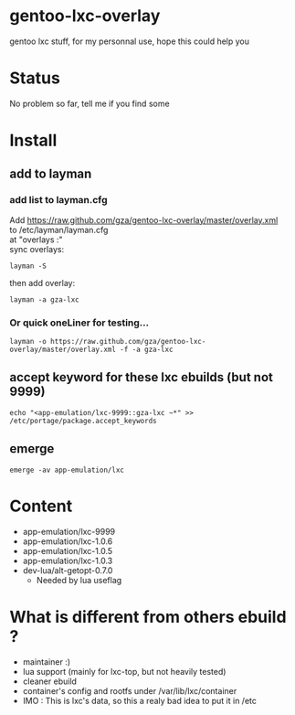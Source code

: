 gentoo-lxc-overlay
==================

gentoo lxc stuff, for my personnal use, hope this could help you

# Status

No problem so far, tell me if you find some

# Install
## add to layman
### add list to layman.cfg
Add https://raw.github.com/gza/gentoo-lxc-overlay/master/overlay.xml<br>
to /etc/layman/layman.cfg<br>
at "overlays :"<br>
sync overlays:<br>

    layman -S

then add overlay:<br>

    layman -a gza-lxc

### Or quick oneLiner for testing...

    layman -o https://raw.github.com/gza/gentoo-lxc-overlay/master/overlay.xml -f -a gza-lxc

## accept keyword for these lxc ebuilds (but not 9999)

    echo "<app-emulation/lxc-9999::gza-lxc ~*" >> /etc/portage/package.accept_keywords
 
## emerge

    emerge -av app-emulation/lxc

# Content

* app-emulation/lxc-9999
* app-emulation/lxc-1.0.6
* app-emulation/lxc-1.0.5
* app-emulation/lxc-1.0.3
* dev-lua/alt-getopt-0.7.0
  * Needed by lua useflag

# What is different from others ebuild ?

* maintainer :)
* lua support (mainly for lxc-top, but not heavily tested)
* cleaner ebuild
* container's config and rootfs under /var/lib/lxc/container
 * IMO : This is lxc's data, so this a realy bad idea to put it in /etc
